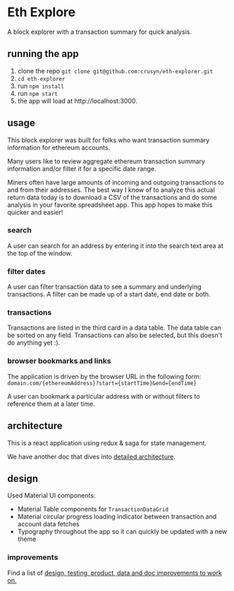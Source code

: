 # Eth Explore

A block explorer with a transaction summary for quick analysis.

## running the app

1. clone the repo `git clone git@github.com:crusyn/eth-explorer.git`
2. `cd eth-explorer`
3. run `npm install`
4. run `npm start`
5. the app will load at http://localhost:3000.

## usage

This block explorer was built for folks who want transaction summary information for ethereum accounts.

Many users like to review aggregate ethereum transaction summary information and/or filter it for a specific date range.

Miners often have large amounts of incoming and outgoing transactions to and from their addresses. The best way I know of to analyze this actual return data today is to download a CSV of the transactions and do some analysis in your favorite spreadsheet app. This app hopes to make this quicker and easier!

### search

A user can search for an address by entering it into the search text area at the top of the window.

### filter dates

A user can filter transaction data to see a summary and underlying transactions. A filter can be made up of a start date, end date or both.

### transactions

Transactions are listed in the third card in a data table. The data table can be sorted on any field. Transactions can also be selected, but this doesn't do anything yet :).

### browser bookmarks and links

The application is driven by the browser URL in the following form:
`domain.com/{ethereumAddress}?start={startTime}&end={endTime}`

A user can bookmark a particular address with or without filters to reference them at a later time.

## architecture

This is a react application using redux & saga for state management.

We have another doc that dives into [detailed architecture](arch.md).

## design

Used Material UI components:

- Material Table components for `TransactionDataGrid`
- Material circular progress loading indicator between transaction and account data fetches
- Typography throughout the app so it can quickly be updated with a new theme

### improvements

Find a list of [design, testing, product, data and doc improvements to work on.](improvements.md)
